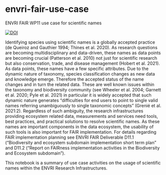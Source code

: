# envri-fair-use-case
ENVRI FAIR WP11 use case for scientific names

[![DOI](https://zenodo.org/badge/7152139.svg)](https://zenodo.org/badge/latestdoi/7152139)

Identifying species using scientific names is a globally accepted practice (de Queiroz and Gauthier 1994; Thines et al. 2020). As research questions are becoming multidisciplinary and data-driven, these names as data points are becoming crucial (Patterson et al. 2010) not just for scientific research but also conservation, trade, and disease management (Hobert et al. 2021). As data points, these names have a few specific attributes. Due to the dynamic nature of taxonomy, species classification changes as new data and knowledge emerge. Therefore the accepted status of the name changes and in turn the related data. These are well known issues within the taxonomy and biodiversity community (see Wheeler et al. 2004; Garnett et al. 2020; Pyle et al. 2021) in particular it is widely accepted that such dynamic nature generates “difficulties for end users to point to single valid names referring unambiguously to single taxonomic concepts” (Grenié et al. 2021:2). Regardless of such ambiguity, the research infrastructures providing ecosystem related data, measurements and services need tools, best practices, and practical solutions to resolve scientific names. As these names are important components in the data ecosystem, the usability of such tools is also important for FAIR implementation. For details regarding FAIR implementation planning see ENVRI FAIR Deliverable D11.1 (“Biodiversity and ecosystem subdomain implementation short term plan” and D11.2 (“Report on FAIRness implementation activities in the Biodiversity and Ecosystem subdomain”). 

This notebook is a summary of use case activities on the usage of scientific names within the ENVRI Research Infrastructures.
